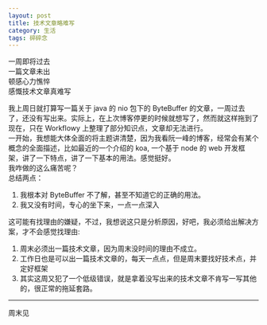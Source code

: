 ```yaml
---
layout: post
title: 技术文章略难写
category: 生活
tags: 碎碎念
---
```


一周即将过去  
一篇文章未出  
顿感心力憔悴  
感慨技术文章真难写  

我上周日就打算写一篇关于 java 的 nio 包下的 ByteBuffer 的文章，一周过去了，还没有写出来。实际上，在上次博客停更的时候就想写了，然而就这样拖到了现在，只在 Workflowy 上整理了部分知识点，文章却无法进行。   
一开始，我想能大体全面的将主题讲清楚，因为我看阮一峰的博客，经常会有某个概念的全面描述，比如最近的一个介绍的 koa, 一个基于 node 的 web 开发框架，讲了一下特点，讲了一下基本的用法。感觉挺好。  
我咋做的这么痛苦呢？  
总结两点：  

1. 我根本对 ByteBuffer 不了解，甚至不知道它的正确的用法。  
2. 我又没有时间，专心的坐下来，一点一点深入  

这可能有找理由的嫌疑，不过，我想说这只是分析原因，好吧，我必须给出解决方案，才不会感觉找理由:  

1. 周末必须出一篇技术文章，因为周末没时间的理由不成立。
2. 工作日也是可以出一篇技术文章的，每天一点点，但是周末要找好技术点，并定好框架
3. 其实这周又犯了一个低级错误，就是拿着没写出来的技术文章不肯写一写其他的，很正常的拖延套路。


---
周末见

